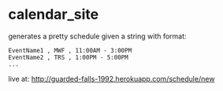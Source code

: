 calendar_site
=============

generates a pretty schedule given a string with format:

`EventName1 , MWF , 11:00AM - 3:00PM` <br/>
`EventName2 , TRS , 1:00PM - 5:00PM` <br/>
`...`

live at: http://guarded-falls-1992.herokuapp.com/schedule/new
